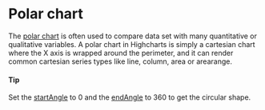 # Polar chart

The [polar chart](https://api.highcharts.com/highcharts/chart.polar) is often used to compare data set with many quantitative or qualitative variables. A polar chart in Highcharts is simply a cartesian chart where the X axis is wrapped around the perimeter, and it can render common cartesian series types like line, column, area or arearange.

#### Tip

Set the [startAngle](https://api.highcharts.com/highcharts/pane.startAngle) to 0 and the [endAngle](https://api.highcharts.com/highcharts/pane.endAngle) to 360 to get the circular shape.
